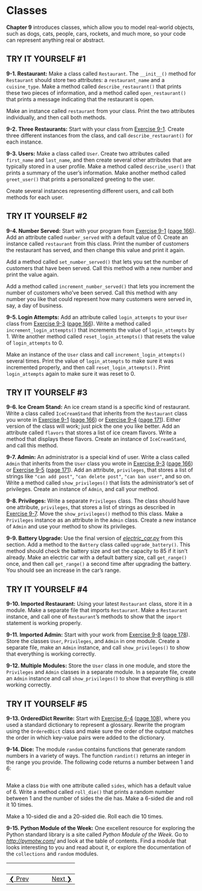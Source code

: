 # Classes 
**Chapter 9** introduces classes, which allow you to model real-world objects, such as dogs,
cats, people, cars, rockets, and much more, so your code can represent anything real or abstract.

TRY IT YOURSELF \#1
-------------------

<span id="ch9exe1"></span>**9-1. Restaurant:** Make a class called `Restaurant`. The `__init__()` method for `Restaurant` should store two attributes: a `restaurant_name` and a `cuisine_type`. Make a method called `describe_restaurant()` that prints these two pieces of information, and a method called `open_restaurant()` that prints a message indicating that the restaurant is open.

Make an instance called `restaurant` from your class. Print the two attributes individually, and then call both methods.

<span id="ch9exe2"></span>**9-2. Three Restaurants:** Start with your class from [Exercise 9-1](#ch9exe1). Create three different instances from the class, and call `describe_restaurant()` for each instance.

<span id="ch9exe3"></span>**9-3. Users:** Make a class called `User`.
Create two attributes called `first_name` and `last_name`, and then create several other attributes that are typically stored in a user profile. Make a method called `describe_user()` that prints a summary of the user’s information. Make another method called `greet_user()` that prints a personalized greeting to the user.

Create several instances representing different users, and call both methods for each user.

TRY IT YOURSELF \#2
-------------------

<span id="ch9exe4"></span>**9-4. Number Served:** Start with your program from [Exercise 9-1](#ch9exe1) ([page 166](#page_166)). Add an attribute called `number_served` with a default value of 0. Create an instance called `restaurant` from this class. Print the number of customers the restaurant has served, and then change this value and print it again.

Add a method called `set_number_served()` that lets you set the number of customers that have been served. Call this method with a new number and print the value again.

Add a method called `increment_number_served()` that lets you increment the number of customers who’ve been served. Call this method with any number you like that could represent how many customers were served in,
say, a day of business.

<span id="ch9exe5"></span>**9-5. Login Attempts:** Add an attribute called `login_attempts` to your `User` class from [Exercise 9-3](#ch9exe3) ([page 166](#page_166)). Write a method called `increment_login_attempts()` that increments the value of `login_attempts` by 1. Write another method called `reset_login_attempts()` that resets the value of `login_attempts` to 0.

Make an instance of the `User` class and call `increment_login_attempts()` several times. Print the value of `login_attempts` to make sure it was incremented properly, and then call `reset_login_attempts()`. Print `login_attempts` again to make sure it was reset to 0.

TRY IT YOURSELF \#3
-------------------

<span id="ch9exe6"></span>**9-6. Ice Cream Stand:** An ice cream stand is a specific kind of restaurant. Write a class called `IceCreamStand`
that inherits from the `Restaurant` class you wrote in [Exercise 9-1](#ch9exe1) ([page 166](#page_166)) or [Exercise 9-4](#ch9exe4)
([page 171](#page_171)). Either version of the class will work; just pick the one you like better. Add an attribute called `flavors` that stores a list of ice cream flavors. Write a method that displays these flavors. Create an instance of `IceCreamStand`, and call this method.

<span id="ch9exe7"></span>**9-7. Admin:** An administrator is a special kind of user. Write a class called `Admin` that inherits from the `User`
class you wrote in [Exercise 9-3](#ch9exe3) ([page 166](#page_166)) or [Exercise 9-5](#ch9exe5) ([page 171](#page_171)). Add an attribute,
`privileges`, that stores a list of strings like `"can add post"`,
`"can delete post"`, `"can ban user"`, and so on. Write a method called `show_privileges()` that lists the administrator’s set of privileges.
Create an instance of `Admin`, and call your method.

<span id="ch9exe8"></span>**9-8. Privileges:** Write a separate `Privileges` class. The class should have one attribute, `privileges`,
that stores a list of strings as described in [Exercise 9-7](#ch9exe7).
Move the `show_privileges()` method to this class. Make a `Privileges`
instance as an attribute in the `Admin` class. Create a new instance of `Admin` and use your method to show its privileges.

<span id="ch9exe9"></span>**9-9. Battery Upgrade:** Use the final version of [*electric_car.py*](electric_car.py) from this section. Add a method to the `Battery` class called `upgrade_battery()`. This method should check the battery size and set the capacity to 85 if it isn’t already. Make an electric car with a default battery size, call `get_range()` once, and then call `get_range()` a second time after upgrading the battery. You should see an increase in the car’s range.

TRY IT YOURSELF \#4
-------------------

<span id="ch9exe10"></span>**9-10. Imported Restaurant:** Using your latest `Restaurant` class, store it in a module. Make a separate file that imports `Restaurant`. Make a `Restaurant` instance, and call one of `Restaurant`’s methods to show that the `import` statement is working properly.

<span id="ch9exe11"></span>**9-11. Imported Admin:** Start with your work from [Exercise 9-8](#ch9exe8) ([page 178](#page_178)). Store the classes `User`, `Privileges`, and `Admin` in one module. Create a separate file, make an `Admin` instance, and call `show_privileges()` to show that everything is working correctly.

<span id="ch9exe12"></span>**9-12. Multiple Modules:** Store the `User`
class in one module, and store the `Privileges` and `Admin` classes in a separate module. In a separate file, create an `Admin` instance and call `show_privileges()` to show that everything is still working correctly.

<span id="page_186"></span>

TRY IT YOURSELF \#5
-------------------

<span id="ch9exe13"></span>**9-13. OrderedDict Rewrite:** Start with [Exercise 6-4](../chapter_06/README.md#ch6exe4) ([page 108](../chapter_06/README.md#page_108)),
where you used a standard dictionary to represent a glossary. Rewrite the program using the `OrderedDict` class and make sure the order of the output matches the order in which key-value pairs were added to the dictionary.

<span id="ch9exe14"></span>**9-14. Dice:** The module `random` contains functions that generate random numbers in a variety of ways. The function `randint()` returns an integer in the range you provide. The following code returns a number between 1 and 6:

``` python from random import randint x = randint(1, 6)
```

Make a class `Die` with one attribute called `sides`, which has a default value of 6. Write a method called `roll_die()` that prints a random number between 1 and the number of sides the die has. Make a 6-sided die and roll it 10 times.

Make a 10-sided die and a 20-sided die. Roll each die 10 times.

<span id="ch9exe15"></span>**9-15. Python Module of the Week:** One excellent resource for exploring the Python standard library is a site called *Python Module of the Week*. Go to *<http://pymotw.com/>* and look at the table of contents. Find a module that looks interesting to you and read about it, or explore the documentation of the `collections`
and `random` modules.


&nbsp; | &nbsp; | &nbsp; | &nbsp;
----|----|----|----
[&#10094; Prev](../../../pcc-chapter-08)| &nbsp; | &nbsp; | &nbsp;[Next &#10095;](../../../pcc-chapter-10)

